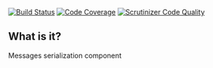 [![Build Status](https://travis-ci.org/php-service-bus/message-serializer.svg?branch=master)](https://travis-ci.org/php-service-bus/message-serializer)
[![Code Coverage](https://scrutinizer-ci.com/g/php-service-bus/message-serializer/badges/coverage.png?b=master)](https://scrutinizer-ci.com/g/php-service-bus/message-serializer/?branch=master)
[![Scrutinizer Code Quality](https://scrutinizer-ci.com/g/php-service-bus/message-serializer/badges/quality-score.png?b=master)](https://scrutinizer-ci.com/g/php-service-bus/message-serializer/?branch=master)

## What is it?

Messages serialization component
